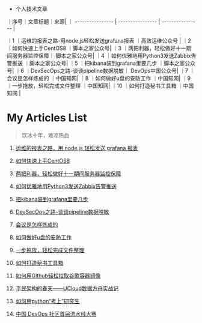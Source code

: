 
<!--p align="center">
 <img width="100px" src="https://res.cloudinary.com/anuraghazra/image/upload/v1594908242/logo_ccswme.svg" align="center" alt="Github Readme Stats" />
 <h2 align="center">GitHub Readme Stats</h2>
 <p align="center">Get dynamically generated GitHub stats on your readmes!</p>
</p>


  <p align="center">
    <a href="#demo">View Demo</a>
    ·
    <a href="https://github.com/anuraghazra/github-readme-stats/issues/new/choose">Report Bug</a>
    ·
    <a href="https://github.com/anuraghazra/github-readme-stats/issues/new/choose">Request Feature</a>
  </p>
  <p align="center">
    <a href="readme_cn.md">简体中文</a>
    ·
    <a href="readme_es.md">Español</a>
  </p>
</p>
<p align="center">Loved the project? Please consider <a href="https://www.payxxx.me/ZuoGuocai">donating</a> to help it improve! -->



- 个人技术文章

｜序号｜文章标题｜来源| 
｜ ---------------- | ---------------- | ---------------- |

｜1	｜运维的报表之路-用node.js轻松发送grafana报表	｜高效运维公众号  | 
｜2	｜如何快速上手CentOS8	｜脚本之家公众号| 
｜3	｜两把利器，轻松做好十一期间服务器监控保障｜	脚本之家公众号| 
｜4	｜如何优雅地用Python3发送Zabbix告警推送	｜脚本之家公众号| 
｜5	｜把kibana装到grafana里要几步	｜脚本之家公众号| 
｜6	｜DevSecOps之路-谈谈pipeline数据脱敏｜	DevOps中国公众号| 
｜7	｜会议是怎样炼成的	｜中国知网| 
｜8	｜如何做好u盘的安防工作	｜中国知网| 
｜9	｜一步拖放，轻松完成文件整理	｜中国知网| 
｜10	｜如何打造秘书工具箱	｜中国知网   | 





# My  Articles List

> 饮冰十年，难凉热血

1. [运维的报表之路，用 node.js 轻松发送 grafana 报表](https://mp.weixin.qq.com/s/h_ylaMJ03ii5I2jUxssrZQ)


2. [如何快速上手CentOS8](https://mp.weixin.qq.com/s/KQJ4vSHb5F02OI19_igmaw)


3. [两把利器，轻松做好十一期间服务器监控保障](https://mp.weixin.qq.com/s/ujEJrzjyMJ8V6mXAT-ItJQ)



4. [如何优雅地用Python3发送Zabbix告警推送](https://mp.weixin.qq.com/s/BALW-tOG3JEeNr9hgKIPig)


5. [把kibana装到grafana里要几步](https://mp.weixin.qq.com/s/p8fFFkVp6OUaoVtTbyO4DQ)


6. [DevSecOps之路-谈谈pipeline数据脱敏](https://mp.weixin.qq.com/s/a4CkEt9bmSuCfxpWIPvjLg)


7. [会议是怎样炼成的](http://www.cnki.com.cn/Article/CJFDTotal-MISY201301022.htm)


8. [如何做好u盘的安防工作](http://www.cnki.com.cn/Article/CJFDTOTAL-MISY201307024.htm)


9. [一步拖放，轻松完成文件整理](http://www.cnki.com.cn/Article/CJFDTOTAL-MISY201209020.htm)


10. [如何打造秘书工具箱](http://www.cnki.com.cn/Article/CJFDTOTAL-MISY201212019.htm)


11. [如何用Github轻松拉取谷歌容器镜像](https://mp.weixin.qq.com/s/Tz0wPN_ILfOu7kY5rIftrg)


12. [平民架构的春天——UCloud数据方舟实战记](https://mp.weixin.qq.com/s/boxL243ACQaekU7ekjaM_Q)


13. [如何用python“考上”研究生](https://mp.weixin.qq.com/s/MspPPfumxkfA4So8tBRJJA)


14. [中国 DevOps 社区首届流水线大赛](https://www.bilibili.com/video/av670051235)






